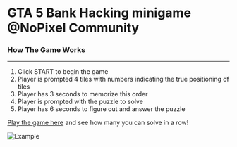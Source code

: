 # GTA 5 Bank Hacking minigame @NoPixel Community

### How The Game Works
---
1) Click START to begin the game
2) Player is prompted 4 tiles with numbers indicating the true positioning of tiles
3) Player has 3 seconds to memorize this order
4) Player is prompted with the puzzle to solve
5) Player has 6 seconds to figure out and answer the puzzle

[Play the game here](https://ibadullah-usmani.github.io/) and see how many you can solve in a row!

![Example](../SAMPLE.jpg?raw=true "Example")
